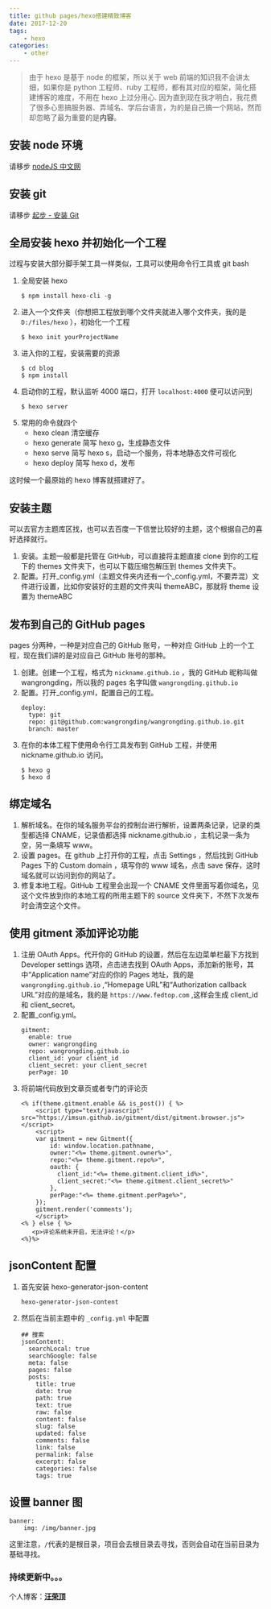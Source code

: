 ```yaml
---
title: github pages/hexo搭建精致博客
date: 2017-12-20
tags:
    - hexo
categories:
    - other
---
```


> 由于 hexo 是基于 node 的框架，所以关于 web 前端的知识我不会讲太细，如果你是 python 工程师、ruby 工程师，都有其对应的框架，简化搭建博客的难度，不用在 hexo 上过分用心.
> 因为直到现在我才明白，我花费了很多心思搞服务器、弄域名、学后台语言，为的是自己搞一个网站，然而却忽略了最为重要的是**内容**。

<!-- more -->

## 安装 node 环境

请移步 [nodeJS 中文网](http://nodejs.cn/)

## 安装 git

请移步 [起步 - 安装 Git](https://git-scm.com/book/zh/v1/%E8%B5%B7%E6%AD%A5-%E5%AE%89%E8%A3%85-Git)

## 全局安装 hexo 并初始化一个工程

过程与安装大部分脚手架工具一样类似，工具可以使用命令行工具或 git bash

1. 全局安装 hexo
    ```
    $ npm install hexo-cli -g
    ```
2. 进入一个文件夹（你想把工程放到哪个文件夹就进入哪个文件夹，我的是 `D:/files/hexo` ），初始化一个工程
    ```
    $ hexo init yourProjectName
    ```
3. 进入你的工程，安装需要的资源
    ```
    $ cd blog
    $ npm install
    ```
4. 启动你的工程，默认监听 4000 端口，打开 `localhost:4000` 便可以访问到
    ```
    $ hexo server
    ```
5. 常用的命令就四个
    - hexo clean 清空缓存
    - hexo generate 简写 hexo g，生成静态文件
    - hexo serve 简写 hexo s，启动一个服务，将本地静态文件可视化
    - hexo deploy 简写 hexo d，发布

这时候一个最原始的 hexo 博客就搭建好了。

## 安装主题

可以去官方主题库区找，也可以去百度一下信誉比较好的主题，这个根据自己的喜好选择就行。

1. 安装。主题一般都是托管在 GitHub，可以直接将主题直接 clone 到你的工程下的 themes 文件夹下，也可以下载压缩包解压到 themes 文件夹下。
2. 配置。打开\_config.yml（主题文件夹内还有一个\_config.yml，不要弄混）文件进行设置，比如你安装好的主题的文件夹叫 themeABC，那就将 theme 设置为 themeABC

## 发布到自己的 GitHub pages

pages 分两种，一种是对应自己的 GitHub 账号，一种对应 GitHub 上的一个工程，现在我们讲的是对应自己 GitHub 账号的那种。

1. 创建。创建一个工程，格式为 `nickname.github.io` ，我的 GitHub 昵称叫做 wangrongding，所以我的 pages 名字叫做 `wangrongding.github.io`
2. 配置。打开\_config.yml，配置自己的工程。
    ```
    deploy:
      type: git
      repo: git@github.com:wangrongding/wangrongding.github.io.git
      branch: master
    ```
3. 在你的本体工程下使用命令行工具发布到 GitHub 工程，并使用 nickname.github.io 访问。
    ```
    $ hexo g
    $ hexo d
    ```

## 绑定域名

1. 解析域名。在你的域名服务平台的控制台进行解析，设置两条记录，记录的类型都选择 CNAME，记录值都选择 nickname.github.io ，主机记录一条为空，另一条填写 www。
2. 设置 pages。在 github 上打开你的工程，点击 Settings ，然后找到 GitHub Pages 下的 Custom domain ，填写你的 www 域名，点击 save 保存，这时域名就可以访问到你的网站了。
3. 修复本地工程。GitHub 工程里会出现一个 CNAME 文件里面写着你域名，见这个文件放到你的本地工程的所用主题下的 source 文件夹下，不然下次发布时会清空这个文件。

## 使用 gitment 添加评论功能

1. 注册 OAuth Apps。代开你的 GitHub 的设置，然后在左边菜单栏最下方找到 Developer settings 选项，点击进去找到 OAuth Apps，添加新的账号，其中“Application name”对应的你的 Pages 地址，我的是 `wangrongding.github.io` ,“Homepage URL”和“Authorization callback URL”对应的是域名，我的是 `https://www.fedtop.com` ,这样会生成 client_id 和 client_secret。
2. 配置\_config.yml。
    ```
    gitment:
      enable: true
      owner: wangrongding
      repo: wangrongding.github.io
      client_id: your client_id
      client_secret: your client_secret
      perPage: 10
    ```
3. 将前端代码放到文章页或者专门的评论页
    ```
    <% if(theme.gitment.enable && is_post()) { %>
        <script type="text/javascript" src="https://imsun.github.io/gitment/dist/gitment.browser.js"></script>
        <script>
        var gitment = new Gitment({
            id: window.location.pathname,
            owner:"<%= theme.gitment.owner%>",
            repo:"<%= theme.gitment.repo%>",
            oauth: {
              client_id:"<%= theme.gitment.client_id%>",
              client_secret:"<%= theme.gitment.client_secret%>"
            },
            perPage:"<%= theme.gitment.perPage%>",
        });
        gitment.render('comments');
        </script>
    <% } else { %>
       <p>评论系统未开启，无法评论！</p>
    <%}%>
    ```

## jsonContent 配置

1. 首先安装 hexo-generator-json-content
    ```
    hexo-generator-json-content
    ```
2. 然后在当前主题中的 `_config.yml` 中配置

    ```
    ## 搜索
    jsonContent:
      searchLocal: true
      searchGoogle: false
      meta: false
      pages: false
      posts:
        title: true
        date: true
        path: true
        text: true
        raw: false
        content: false
        slug: false
        updated: false
        comments: false
        link: false
        permalink: false
        excerpt: false
        categories: false
        tags: true
    ```

## 设置 banner 图

```
banner:
    img: /img/banner.jpg
```

这里注意，`/`代表的是根目录，项目会去根目录去寻找，否则会自动在当前目录为基础寻找。

### 持续更新中。。。

个人博客：[**汪荣顶**](www.fedtop.com)
